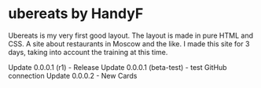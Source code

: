 # ubereats by HandyF
Ubereats is my very first good layout. The layout is made in pure HTML and CSS.
A site about restaurants in Moscow and the like. I made this site for 3 days,
taking into account the training at this time.

Update 0.0.0.1 (r1) - Release
Update 0.0.0.1 (beta-test) - test GitHub connection
Update 0.0.0.2 - New Cards 
